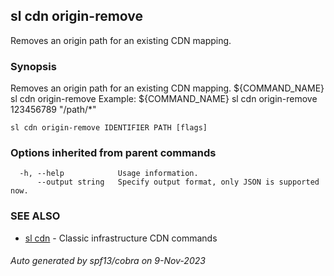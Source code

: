 ## sl cdn origin-remove

Removes an origin path for an existing CDN mapping.

### Synopsis

Removes an origin path for an existing CDN mapping. ${COMMAND_NAME} sl cdn origin-remove
Example:
${COMMAND_NAME} sl cdn origin-remove 123456789 "/path/*"

```
sl cdn origin-remove IDENTIFIER PATH [flags]
```

### Options inherited from parent commands

```
  -h, --help            Usage information.
      --output string   Specify output format, only JSON is supported now.
```

### SEE ALSO

* [sl cdn](sl_cdn.md)	 - Classic infrastructure CDN commands

###### Auto generated by spf13/cobra on 9-Nov-2023
